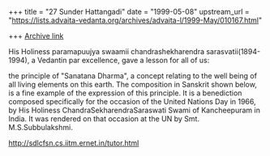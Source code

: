 +++
title = "27 Sunder Hattangadi"
date = "1999-05-08"
upstream_url = "https://lists.advaita-vedanta.org/archives/advaita-l/1999-May/010167.html"

+++
[Archive link](https://lists.advaita-vedanta.org/archives/advaita-l/1999-May/010167.html)

His Holiness paramapuujya swaamii chandrashekharendra sarasvatii(1894-1994),
 a Vedantin par excellence, gave a lesson for all of us:


the principle of "Sanatana Dharma", a concept relating to the well being of
all living elements on this earth. The composition in Sanskrit shown below,
is a fine example of the expression of this principle. It is a benediction
composed specifically for the occasion of the United Nations Day in 1966,
by His Holiness ChandraSekharendraSaraswati Swami of Kancheepuram in India.
It was rendered on that occasion at the UN by Smt. M.S.Subbulakshmi.

 http://sdlcfsn.cs.iitm.ernet.in/tutor.html

